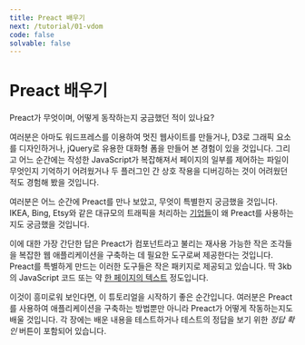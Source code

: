 ```yaml
---
title: Preact 배우기
next: /tutorial/01-vdom
code: false
solvable: false
---
```


# Preact 배우기

Preact가 무엇이며, 어떻게 동작하는지 궁금했던 적이 있나요?

여러분은 아마도 워드프레스를 이용하여 멋진 웹사이트를 만들거나, D3로 그래픽 요소를 디자인하거나, jQuery로 유용한 대화형 폼을 만들어 본 경험이 있을 것입니다. 그리고 어느 순간에는 작성한 JavaScript가 복잡해져서 페이지의 일부를 제어하는 파일이 무엇인지 기억하기 어려웠거나 두 플러그인 간 상호 작용을 디버깅하는 것이 어려웠던 적도 경험해 봤을 것입니다.

여러분은 어느 순간에 Preact를 만나 보았고, 무엇이 특별한지 궁금했을 것입니다. IKEA, Bing, Etsy와 같은 대규모의 트래픽을 처리하는 [기업들]이 왜 Preact를 사용하는지도 궁금했을 것입니다.

이에 대한 가장 간단한 답은 Preact가 컴포넌트라고 불리는 재사용 가능한 작은 조각들을 복잡한 웹 애플리케이션을 구축하는 데 필요한 도구로써 제공한다는 것입니다. Preact를 특별하게 만드는 이러한 도구들은 작은 패키지로 제공되고 있습니다. 딱 3kb의 JavaScript 코드 또는 약 [한 페이지의 텍스트](https://unpkg.com/preact) 정도입니다.

이것이 흥미로워 보인다면, 이 튜토리얼을 시작하기 좋은 순간입니다. 여러분은 Preact를 사용하여 애플리케이션을 구축하는 방법뿐만 아니라 Preact가 어떻게 작동하는지도 배울 것입니다. 각 장에는 배운 내용을 테스트하거나 테스트의 정답을 보기 위한 _정답 확인_ 버튼이 포함되어 있습니다.

[기업들]: /about/we-are-using/

